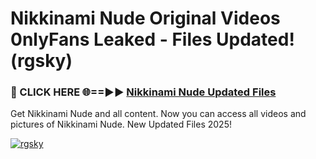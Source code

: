 # Nikkinami Nude Original Videos 0nlyFans Leaked - Files Updated! (rgsky)

<h3>🔴 CLICK HERE 🌐==►► <a href="https://tinyurl.com/5h6xmrr3" rel="nofollow">Nikkinami Nude Updated Files</a></h3>

Get Nikkinami Nude and all content. Now you can access all videos and pictures of Nikkinami Nude. New Updated Files 2025!

[![rgsky](https://i.imgur.com/KVD873Z.gif)](https://tinyurl.com/5h6xmrr3)
